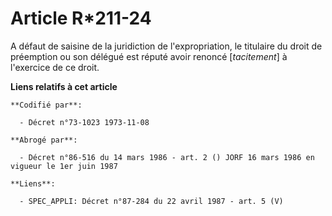 # Article R*211-24

A défaut de saisine de la juridiction de l'expropriation, le titulaire du droit de préemption ou son délégué est réputé avoir
renoncé [*tacitement*] à l'exercice de ce droit.

**Liens relatifs à cet article**

	**Codifié par**:

	  - Décret n°73-1023 1973-11-08

	**Abrogé par**:

	  - Décret n°86-516 du 14 mars 1986 - art. 2 () JORF 16 mars 1986 en vigueur le 1er juin 1987

	**Liens**:

	  - SPEC_APPLI: Décret n°87-284 du 22 avril 1987 - art. 5 (V)

